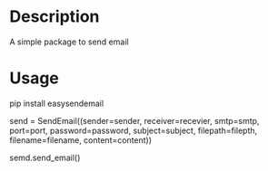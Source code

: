 # Description
A simple package to send email
# Usage
pip install easysendemail

send = SendEmail((sender=sender, receiver=recevier, smtp=smtp, port=port, password=password, subject=subject, filepath=filepth, filename=filename, content=content))

semd.send_email()
